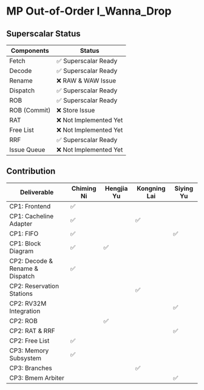 # MP Out-of-Order I_Wanna_Drop

## Superscalar Status

| Components | Status |
| --- | --- |
| Fetch         | ✅ Superscalar Ready  |
| Decode        | ✅ Superscalar Ready  |
| Rename        | ❌ RAW & WAW Issue    |
| Dispatch      | ✅ Superscalar Ready  |
| ROB           | ✅ Superscalar Ready  |
| ROB (Commit)  | ❌ Store Issue        |
| RAT           | ❌ Not Implemented Yet|
| Free List     | ❌ Not Implemented Yet|
| RRF           | ✅ Superscalar Ready  |
| Issue Queue   | ❌ Not Implemented Yet|

## Contribution
| Deliverable | Chiming Ni | Hengjia Yu | Kongning Lai | Siying Yu |
| --- | --- | --- | --- | --- |
| CP1: Frontend             |✅ |   |   | |
| CP1: Cacheline Adapter    |✅ |   |✅ | |
| CP1: FIFO                 |✅ |   |  | ✅ |
| CP1: Block Diagram        |✅ | ✅ | | |
| CP2: Decode & Rename & Dispatch   | ✅ | | | |
| CP2: Reservation Stations |   |   | ✅ | |
| CP2: RV32M Integration    |   |   | |✅|
| CP2: ROB                  |   |✅ |  |  |
| CP2: RAT & RRF            |   |   | |✅ |
| CP2: Free List            |✅ |  | | |
| CP3: Memory Subsystem     |✅ ||||
| CP3: Branches             | ||✅||
| CP3: Bmem Arbiter         | |||✅|

